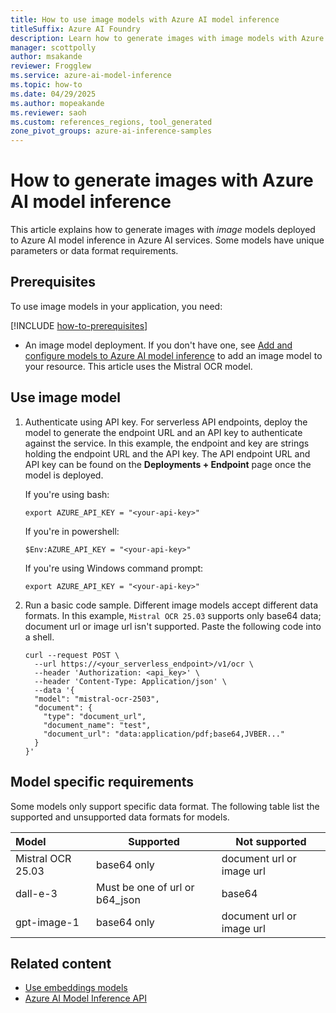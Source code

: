 ```yaml
---
title: How to use image models with Azure AI model inference
titleSuffix: Azure AI Foundry
description: Learn how to generate images with image models with Azure AI model inference
manager: scottpolly
author: msakande
reviewer: Frogglew
ms.service: azure-ai-model-inference
ms.topic: how-to
ms.date: 04/29/2025
ms.author: mopeakande
ms.reviewer: saoh
ms.custom: references_regions, tool_generated
zone_pivot_groups: azure-ai-inference-samples
---
```


# How to generate images with Azure AI model inference

This article explains how to generate images with _image_ models deployed to Azure AI model inference in Azure AI services. Some models have unique parameters or data format requirements.

## Prerequisites

To use image models in your application, you need:

[!INCLUDE [how-to-prerequisites](../includes/how-to-prerequisites.md)]

* An image model deployment. If you don't have one, see [Add and configure models to Azure AI model inference](create-model-deployments.md) to add an image model to your resource. This article uses the Mistral OCR model.

## Use image model

1. Authenticate using API key. For serverless API endpoints, deploy the model to generate the endpoint URL and an API key to authenticate against the service. In this example, the endpoint and key are strings holding the endpoint URL and the API key. The API endpoint URL and API key can be found on the **Deployments + Endpoint** page once the model is deployed.

    If you're using bash:
  
    ```
    export AZURE_API_KEY = "<your-api-key>"
    ```
  
    If you're in powershell:
  
    ```
    $Env:AZURE_API_KEY = "<your-api-key>"
    ```
  
    If you're using Windows command prompt:
    
    ```
    export AZURE_API_KEY = "<your-api-key>"
    ```

1. Run a basic code sample. Different image models accept different data formats. In this example, `Mistral OCR 25.03` supports only base64 data; document url or image url isn't supported. Paste the following code into a shell.
  
    ```http
    curl --request POST \
      --url https://<your_serverless_endpoint>/v1/ocr \
      --header 'Authorization: <api_key>' \
      --header 'Content-Type: Application/json' \
      --data '{
      "model": "mistral-ocr-2503",
      "document": {
        "type": "document_url",
        "document_name": "test",
        "document_url": "data:application/pdf;base64,JVBER..."
      }
    }'
    ```

## Model specific requirements

Some models only support specific data format. The following table list the supported and unsupported data formats for models.

| Model | Supported | Not supported |
| :---- | ----- | ----- |
| Mistral OCR 25.03 | base64 only  | document url or image url |
| dall-e-3 | Must be one of url or b64_json | base64 |
| gpt-image-1 | base64 only | document url or image url  |


## Related content

* [Use embeddings models](use-embeddings.md)
* [Azure AI Model Inference API](.././reference/reference-model-inference-api.md)